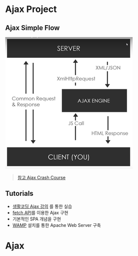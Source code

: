 # Ajax Project

## Ajax Simple Flow

![](image/ajax_flow.png)

> [참고 Ajax Crash Course](https://www.youtube.com/watch?v=82hnvUYY6QA&list=PLillGF-RfqbbnEGy3ROiLWk7JMCuSyQtX&index=13&t=0s)

## Tutorials

-   [생활코딩 Ajax 강의](https://www.opentutorials.org/course/3281) 를 통한 실습
-   [fetch API](https://developer.mozilla.org/ko/docs/Web/API/Fetch_API)를 이용한 Ajax 구현
-   기본적인 SPA 개념을 구현
-   [WAMP](https://bitnami.com/stack/wamp/installer) 설치를 통한 Apache Web Server 구축

# Ajax
